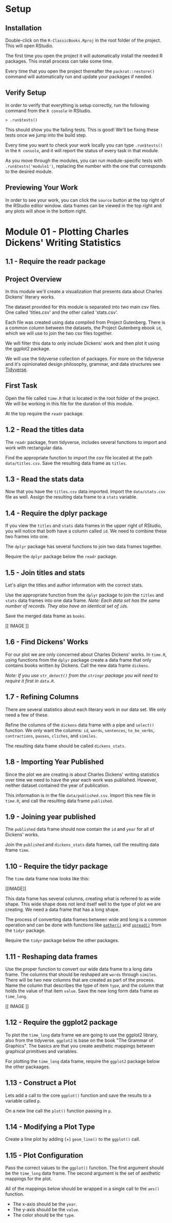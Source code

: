 # Setup

## Installation

Double-click on the `R-ClassicBooks.Rproj` in the root folder of the project. This will open RStudio.

The first time you open the project it will automatically install the needed R packages. This install process can take some time. 

Every time that you open the project thereafter the  `packrat::restore()` command will automatically run and update your packages if needed. 

## Verify Setup

In order to verify that everything is setup correctly, run the following command from the `R console` in RStudio.

`> .run$tests()`

This should show you the failing tests. This is good! We'll be fixing these tests once we jump into the build step.

Every time you want to check your work locally you can type `.run$tests()` in the `R console`, and it will report the status of every task in that module.

As you move through the modules, you can run module-specific tests with `.run$tests('module1')`, replacing the number with the one that corresponds to the desired module.

## Previewing Your Work

In order to see your work, you can click the `source` button at the top right of the RStudio editor window. data frames can be viewed in the top right and any plots will show in the bottom right.

# Module 01 - Plotting Charles Dickens' Writing Statistics

## 1.1 - Require the readr package

Project Overview
-----
In this module we'll create a visualization that presents data about Charles Dickens' literary works. 

The dataset provided for this module is separated into two main csv files. One called 'titles.csv' and the other called 'stats.csv'. 

Each file was created using data compiled from Project Gutenberg. There is a common column between the datasets, the Project Gutenberg ebook `id`, which we will use to join the two csv files together. 

We will filter this data to only include Dickens' work and then plot it using the ggplot2 package.

We will use the tidyverse collection of packages. For more on the tidyverse and it's opinionated design philosophy, grammar, and data structures see [Tidyverse](https://www.tidyverse.org/).

First Task
---
Open the file called `time.R` that is located in the root folder of the project. We will be working in this file for the duration of this module. 

At the top require the `readr` package.

## 1.2 - Read the titles data

The `readr` package, from tidyverse, includes several functions to import and work with rectangular data. 

Find the appropriate function to import the csv file located at the path `data/titles.csv`. Save the resulting data frame as `titles`.

## 1.3 - Read the stats data

Now that you have the `titles.csv` data imported. Import the `data/stats.csv` file as well. Assign the resulting data frame to a `stats` variable.

## 1.4 - Require the dplyr package

If you view the `titles` and `stats` data frames in the upper right of RStudio, you will notice that both have a column called `id`. We need to combine these two frames into one.

The `dplyr` package has several functions to join two data frames together.

Require the `dplyr` package below the `readr` package. 

## 1.5 - Join titles and stats
Let's align the titles and author information with the correct stats. 

Use the appropriate function from the `dplyr` package to join the `titles` and `stats` data frames into one data frame. *Note: Each data set has the same number of records. They also have an identical set of `id`s.* 

Save the merged data frame as `books`.

[[ IMAGE ]]

## 1.6 - Find Dickens' Works

For our plot we are only concerned about Charles Dickens' works. In `time.R`, using functions from the `dplyr` package create a data frame that only contains books written by Dickens. Call the new data frame `dickens`.

*Note: If you use `str_detect()` from the `stringr` package you will need to require it first in `data.R`.*

## 1.7 - Refining Columns
There are several statistics about each literary work in our data set. We only need a few of these.

Refine the columns of the `dickens` data frame with a pipe and `select()` function. We only want the columns: `id`, `words`, `sentences`, `to_be_verbs`, `contractions`, `pauses`, `cliches`, and `similes`. 

The resulting data frame should be called `dickens_stats`.

## 1.8 - Importing Year Published
Since the plot we are creating is about Charles Dickens' writing statistics over time we need to have the year each work was published. However, neither dataset contained the year of publication. 

This information is in the file `data/published.csv`. Import this new file in `time.R`, and call the resulting data frame `published`.

## 1.9 - Joining year published
The `published` data frame should now contain the `id` and `year` for all of Dickens' works. 

Join the `published` and `dickens_stats` data frames, call the resulting data frame `time`.

## 1.10 - Require the tidyr package
The `time` data frame now looks like this:

[[IMAGE]]

This data frame has several columns, creating what is referred to as wide shape. This wide shape does not lend itself well to the type of plot we are creating. We need a data frame that has a long shape. 

The process of converting data frames between wide and long is a common operation and can be done with functions like [`gather()`](https://tidyr.tidyverse.org/reference/gather.html) and [`spread()`](https://tidyr.tidyverse.org/reference/spread.html) from the `tidyr` package.

Require the `tidyr` package below the other packages. 

## 1.11 - Reshaping data frames
Use the proper function to convert our wide data frame to a long data frame. The columns that should be reshaped are `words` through `similes`. There will be two new columns that are created as part of the process. Name the column that describes the type of item `type`, and the column that holds the value of that item `value`.
Save the new long form data frame as `time_long`. 

[[ IMAGE ]]

## 1.12 - Require the ggplot2 package
To plot the `time_long` data frame we are going to use the ggplot2 library, also from the tidyverse. `ggplot2` is base on the book "The Grammar of Graphics". The basics are that you create aesthetic mappings between graphical primitives and variables.

For plotting the `time_long` data frame, require the `ggplot2` package below the other packaages.

## 1.13 - Construct a Plot
Lets add a call to the core `ggplot()` function and save the results to a variable called `p`.

On a new line call the `plot()` function passing in `p`.

## 1.14 - Modifying a Plot Type
Create a line plot by adding (+) `geom_line()` to the `ggplot()` call.

## 1.15 - Plot Configuration
Pass the correct values to the `ggplot()` function. The first argument should be the `time_long` data frame. The second argument is the set of aesthetic mappings for the plot. 

All of the mappings below should be wrapped in a single call to the `aes()` function. 

- The x-axis should be the `year`.
- The y-axis should be the `value`.
- The color should be the `type`.


